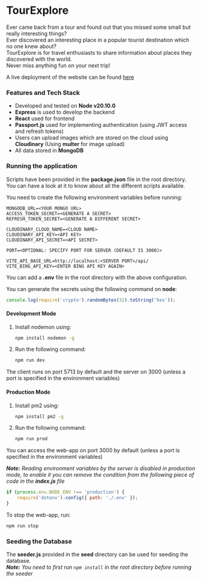 # TourExplore

Ever came back from a tour and found out that you missed some small but really interesting things?  
Ever discovered an interesting place in a popular tourist destination which no one knew about?  
TourExplore is for travel enthusiasts to share information about places they discovered with the world.  
Never miss anything fun on your next trip!

A live deployment of the website can be found [here](https://tour-explore.onrender.com/)

### Features and Tech Stack

-   Developed and tested on **Node v20.10.0**
-   **Express** is used to develop the backend
-   **React** used for frontend
-   **Passport.js** used for implementing authentication (using JWT access and refresh tokens)
-   Users can upload images which are stored on the cloud using **Cloudinary** (Using **multer** for image upload)
-   All data stored in **MongoDB**

### Running the application

Scripts have been provided in the **package.json** file in the root directory. You can have a look at it to know about all the different scripts available.

You need to create the following environment variables before running:

```env
MONGODB_URL=<YOUR MONGO URL>
ACCESS_TOKEN_SECRET=<GENERATE A SECRET>
REFRESH_TOKEN_SECRET=<GENERATE A DIFFERENT SECRET>

CLOUDINARY_CLOUD_NAME=<CLOUD NAME>
CLOUDINARY_API_KEY=<API KEY>
CLOUDINARY_API_SECRET=<API SECRET>

PORT=<OPTIONAL: SPECIFY PORT FOR SERVER (DEFAULT IS 3000)>

VITE_API_BASE_URL=http://localhost:<SERVER PORT>/api/
VITE_BING_API_KEY=<ENTER BING API KEY AGAIN>
```

You can add a **.env** file in the root directory with the above configuration.

You can generate the secrets using the following command on **node**:

```js
console.log(require('crypto').randomBytes(32).toString('hex'));
```

#### Development Mode

1. Install nodemon using:
    ```bash
    npm install nodemon -g
    ```
2. Run the following command:
    ```bash
    npm run dev
    ```

The client runs on port 5713 by default and the server on 3000 (unless a port is specified in the environment variables)

#### Production Mode

1. Install pm2 using:
    ```bash
    npm install pm2 -g
    ```
2. Run the following command:
    ```bash
    npm run prod
    ```

You can access the web-app on port 3000 by default (unless a port is specified in the environment variables)

_**Note:** Reading environment variables by the server is disabled in production mode, to enable it you can remove the condition from the following piece of code in the **index.js** file_

```js
if (process.env.NODE_ENV !== 'production') {
    require('dotenv').config({ path: './.env' });
}
```

To stop the web-app, run:

```bash
npm run stop
```

### Seeding the Database

The **seeder.js** provided in the **seed** directory can be used for seeding the database.  
_**Note:** You need to first run `npm install` in the root directory before running the seeder_
